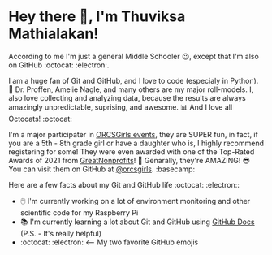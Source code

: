 # Hey there 👋, I'm Thuviksa Mathialakan!
<!-- ### [:octocat::electron:](https://github.com/ThuviksaM/Berry_Blob) -->

According to me I'm just a general Middle Schooler 😉, except that I'm also on GitHub :octocat: :electron:.

I am a huge fan of Git and GitHub, and I love to code (especialy in Python). 🐍 Dr. Proffen, Amelie Nagle, and many others are my major roll-models. I, also love collecting and analyzing data, because the results are always amazingly unpredictable, suprising, and awesome. 📊 And I love all Octocats! :octocat:

I'm a major participater in [ORCSGirls events](https://www.orcsgirls.org/events), they are SUPER fun, in fact, if you are a 5th - 8th grade girl or have a daughter who is, I highly recommend registering for some! They were even awarded with one of the Top-Rated Awards of 2021 from [GreatNonprofits](https://greatnonprofits.org/org/oak-ridge-computer-science-girls)! 🥇 Genarally, they're AMAZING! 😎 You can visit them on GitHub at [@orcsgirls](https://github.com/orcsgirls). :basecamp:

Here are a few facts about my Git and GitHub life :octocat: :electron::

- 🖱️ I'm currently working on a lot of environment monitoring and other scientific code for my Raspberry Pi
- 📚 I'm currently learning a lot about Git and GitHub using [GitHub Docs](https://docs.github.com/) (P.S. - It's really helpful)
- :octocat: :electron: <-- My two favorite GitHub emojis
<!--
**ThuviksaM/ThuviksaM** is a ✨ _special_ ✨ repository because its `README.md` (this file) appears on your GitHub profile.

Here are some ideas to get you started:

- 🔭 I’m currently working on ...
- 🌱 I’m currently learning ...
- 👯 I’m looking to collaborate on ...
- 🤔 I’m looking for help with ...
- 💬 Ask me about ...
- 📫 How to reach me: ...
- 😄 Pronouns: ...
- ⚡ Fun fact: ...
-->
